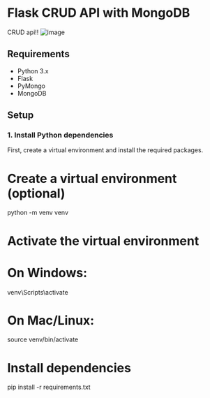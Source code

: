 # Flask CRUD API with MongoDB

CRUD api!!
![image](https://github.com/user-attachments/assets/a3ef651f-8bce-4240-a2da-4c3a3548da33)

## Requirements

- Python 3.x
- Flask
- PyMongo
- MongoDB 

## Setup

### 1. Install Python dependencies

First, create a virtual environment and install the required packages.


# Create a virtual environment (optional)
python -m venv venv
# Activate the virtual environment
# On Windows:
venv\Scripts\activate
# On Mac/Linux:
source venv/bin/activate

# Install dependencies
pip install -r requirements.txt
